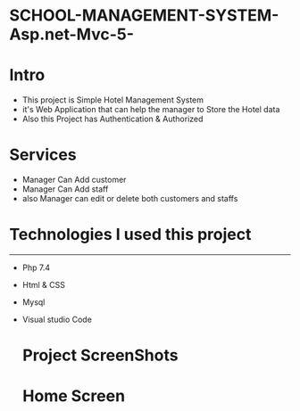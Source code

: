 # SCHOOL-MANAGEMENT-SYSTEM-Asp.net-Mvc-5-


 # Intro 
 - This project is Simple Hotel 
Management System
- it's Web Application that can
help the manager to Store the Hotel
data
- Also this Project has Authentication &
Authorized

# Services 

- Manager Can Add customer
- Manager Can Add staff
- also Manager can edit or delete both customers and staffs


# Technologies I used this project
----------------------
- Php 7.4
- Html & CSS
- Mysql
- Visual studio Code

  
   # Project ScreenShots
   
  # Home Screen
